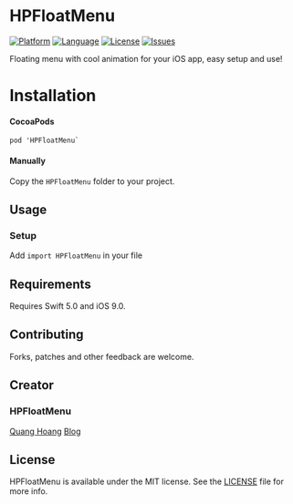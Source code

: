 # HPFloatMenu

[![Platform](http://img.shields.io/badge/platform-iOS-blue.svg?style=flat
)](https://developer.apple.com/iphone/index.action)
[![Language](http://img.shields.io/badge/language-Swift-brightgreen.svg?style=flat
)](https://developer.apple.com/swift)
[![License](http://img.shields.io/badge/license-MIT-lightgrey.svg?style=flat
)](http://mit-license.org)
[![Issues](https://img.shields.io/github/issues/quanghoang0101/HPFloatMenu.svg?style=flat
)](https://github.com/quanghoang0101/HPFloatMenu/issues?state=open)

Floating menu with cool animation for your iOS app, easy setup and use!

# Installation
#### CocoaPods
```
pod 'HPFloatMenu`
```
#### Manually
Copy the `HPFloatMenu` folder to your project.

## Usage

### Setup
Add `import HPFloatMenu` in your file

## Requirements
Requires Swift 5.0 and iOS 9.0.

## Contributing
Forks, patches and other feedback are welcome.

## Creator
### HPFloatMenu
[Quang Hoang](https://github.com/quanghoang0101)
[Blog](https://medium.com/@phanquanghoang)

## License
HPFloatMenu is available under the MIT license. See the [LICENSE](./LICENSE) file for more info.
